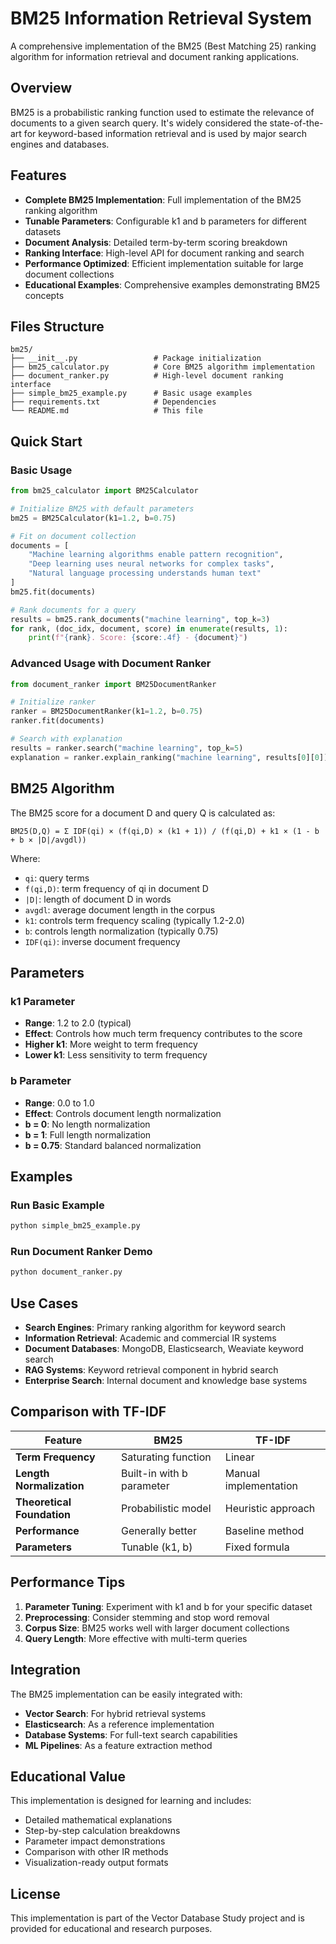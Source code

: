 # BM25 Information Retrieval System

A comprehensive implementation of the BM25 (Best Matching 25) ranking algorithm for information retrieval and document ranking applications.

## Overview

BM25 is a probabilistic ranking function used to estimate the relevance of documents to a given search query. It's widely considered the state-of-the-art for keyword-based information retrieval and is used by major search engines and databases.

## Features

- **Complete BM25 Implementation**: Full implementation of the BM25 ranking algorithm
- **Tunable Parameters**: Configurable k1 and b parameters for different datasets
- **Document Analysis**: Detailed term-by-term scoring breakdown
- **Ranking Interface**: High-level API for document ranking and search
- **Performance Optimized**: Efficient implementation suitable for large document collections
- **Educational Examples**: Comprehensive examples demonstrating BM25 concepts

## Files Structure

```
bm25/
├── __init__.py                 # Package initialization
├── bm25_calculator.py          # Core BM25 algorithm implementation
├── document_ranker.py          # High-level document ranking interface  
├── simple_bm25_example.py      # Basic usage examples
├── requirements.txt            # Dependencies
└── README.md                   # This file
```

## Quick Start

### Basic Usage

```python
from bm25_calculator import BM25Calculator

# Initialize BM25 with default parameters
bm25 = BM25Calculator(k1=1.2, b=0.75)

# Fit on document collection
documents = [
    "Machine learning algorithms enable pattern recognition",
    "Deep learning uses neural networks for complex tasks", 
    "Natural language processing understands human text"
]
bm25.fit(documents)

# Rank documents for a query
results = bm25.rank_documents("machine learning", top_k=3)
for rank, (doc_idx, document, score) in enumerate(results, 1):
    print(f"{rank}. Score: {score:.4f} - {document}")
```

### Advanced Usage with Document Ranker

```python
from document_ranker import BM25DocumentRanker

# Initialize ranker
ranker = BM25DocumentRanker(k1=1.2, b=0.75)
ranker.fit(documents)

# Search with explanation
results = ranker.search("machine learning", top_k=5)
explanation = ranker.explain_ranking("machine learning", results[0][0])
```

## BM25 Algorithm

The BM25 score for a document D and query Q is calculated as:

```
BM25(D,Q) = Σ IDF(qi) × (f(qi,D) × (k1 + 1)) / (f(qi,D) + k1 × (1 - b + b × |D|/avgdl))
```

Where:
- `qi`: query terms
- `f(qi,D)`: term frequency of qi in document D  
- `|D|`: length of document D in words
- `avgdl`: average document length in the corpus
- `k1`: controls term frequency scaling (typically 1.2-2.0)
- `b`: controls length normalization (typically 0.75)
- `IDF(qi)`: inverse document frequency

## Parameters

### k1 Parameter
- **Range**: 1.2 to 2.0 (typical)
- **Effect**: Controls how much term frequency contributes to the score
- **Higher k1**: More weight to term frequency
- **Lower k1**: Less sensitivity to term frequency

### b Parameter  
- **Range**: 0.0 to 1.0
- **Effect**: Controls document length normalization
- **b = 0**: No length normalization
- **b = 1**: Full length normalization
- **b = 0.75**: Standard balanced normalization

## Examples

### Run Basic Example
```bash
python simple_bm25_example.py
```

### Run Document Ranker Demo
```bash
python document_ranker.py
```

## Use Cases

- **Search Engines**: Primary ranking algorithm for keyword search
- **Information Retrieval**: Academic and commercial IR systems  
- **Document Databases**: MongoDB, Elasticsearch, Weaviate keyword search
- **RAG Systems**: Keyword retrieval component in hybrid search
- **Enterprise Search**: Internal document and knowledge base systems

## Comparison with TF-IDF

| Feature | BM25 | TF-IDF |
|---------|------|---------|
| **Term Frequency** | Saturating function | Linear |
| **Length Normalization** | Built-in with b parameter | Manual implementation |
| **Theoretical Foundation** | Probabilistic model | Heuristic approach |
| **Performance** | Generally better | Baseline method |
| **Parameters** | Tunable (k1, b) | Fixed formula |

## Performance Tips

1. **Parameter Tuning**: Experiment with k1 and b for your specific dataset
2. **Preprocessing**: Consider stemming and stop word removal
3. **Corpus Size**: BM25 works well with larger document collections
4. **Query Length**: More effective with multi-term queries

## Integration

The BM25 implementation can be easily integrated with:
- **Vector Search**: For hybrid retrieval systems
- **Elasticsearch**: As a reference implementation
- **Database Systems**: For full-text search capabilities
- **ML Pipelines**: As a feature extraction method

## Educational Value

This implementation is designed for learning and includes:
- Detailed mathematical explanations
- Step-by-step calculation breakdowns
- Parameter impact demonstrations  
- Comparison with other IR methods
- Visualization-ready output formats

## License

This implementation is part of the Vector Database Study project and is provided for educational and research purposes.